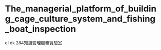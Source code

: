 # The_managerial_platform_of_building_cage_culture_system_and_fishing_boat_inspection
el dk 284知識管理服務實驗室
